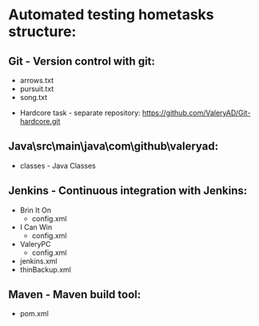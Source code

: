 # Automated testing hometasks structure:
## Git - Version control with git:
  * arrows.txt
  * pursuit.txt
  * song.txt
 - Hardcore task - separate repository: https://github.com/ValeryAD/Git-hardcore.git
## Java\src\main\java\com\github\valeryad:
  * classes - Java Classes
## Jenkins - Continuous integration with Jenkins:
  * Brin It On
    - config.xml
  * I Can Win
    - config.xml
  * ValeryPC
    - config.xml
  * jenkins.xml
  * thinBackup.xml
## Maven - Maven build tool:
  * pom.xml
